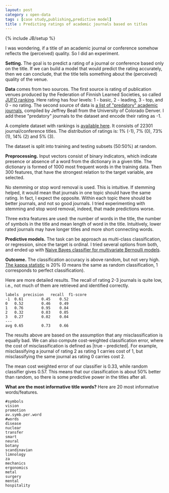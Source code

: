 ```yaml
---
layout: post
category : open-data
tags : [case study,publishing,predictive model]
title : Predicting ratings of academic journals based on titles
---
```

{% include JB/setup %}

I was wondering, if a title of an academic journal or conference somehow reflects the (perceived) quality. So I did an experiment. 

**Setting.** The goal is to predict a rating of a journal or conference based only on the title. If we can build a model that would predict the rating accurately, then we can conclude, that the title tells something about the (perceived) quality of the venue. 

**Data** comes from two sources. The first source is rating of publication venues produced by the Federation of Finnish Learned Societies, so called [JUFO ranking](http://www.tsv.fi/julkaisufoorumi/english.html). Here rating has four levels: 1 - basic, 2 - leading, 3 - top, and 0 - no rating. The second source of data is [a list of "predatory" academic journals](http://scholarlyoa.com/individual-journals/), compiled by Jeffrey Beall from the University of Colorado Denver. I add these "predatory" journals to the dataset and encode their rating as -1. 

A complete dataset with rankings is [available here](https://github.com/zliobaite/predictJUFO/blob/master/JUFOdataset.csv). It consists of 22301 journal/conference titles. The distribution of ratings is: 1% (-1), 7% (0), 73% (1), 14% (2) and 5% (3).

The dataset is split into training and testing subsets (50:50%) at random.

**Preprocessing.** Input vectors consist of binary indicators, which indicate presence or absence of a word from the dictionary in a given title. The dictionary is formed of 1000 most frequent words in the training data. Then 300 features, that have the strongest relation to the target variable, are selected. 

No stemming or stop word removal is used. This is intuitive. If stemming helped, it would mean that journals in one topic should have the same rating.  In fact, I expect the opposite. Within each topic there should be better journals, and not so good journals. I tried experimenting with stemming and stop word removal, indeed, that made predictions worse. 

Three extra features are used: the number of words in the title, the number of symbols in the title and mean length of word in the title. Intuitively, lower rated journals may have longer titles and more short connecting words.

**Predictive models.** The task can be approach as multi-class classification, or regression, since the target is ordinal. I tried several options from both, and ended up with [Naive Bayes classifier for multivariate Bernoulli models](http://scikit-learn.org/stable/modules/generated/sklearn.naive_bayes.BernoulliNB.html). 

**Outcome.** The classification accuracy is above random, but not very high. [The kappa statistic](http://en.wikipedia.org/wiki/Cohen's_kappa) is 20% (0 means the same as random classification, 1 corresponds to perfect classification). 

Here are more detailed results. The recall of rating 2-3 journals is quite low, i.e., not much of them are retrieved and identified correctly. 
	
	labels	precision	recall	f1-score
	-1	0.61		0.45	0.52
	0	0.52		0.46	0.49
	1	0.76		0.95	0.84
	2	0.32		0.03	0.05
	3	0.27		0.02	0.04
	---
	avg	0.65		0.73	0.66

The results above are based on the assumption that any misclassification is equally bad. We can also compute cost-weighted classification error, where the cost of misclassification is defined as \|true - predicted\|. For example, misclassifying a journal of rating 2 as rating 1 carries cost of 1, but misclassifying the same journal as rating 0 carries cost 2. 

The mean cost weighted error of our classifier is 0.33, while random classifier gives 0.57. This means that our classification is about 50% better than random, so there is some predictive power in the titles after all. 

**What are the most informative title words?** Here are 20 most informative words/features.

	#symbols
	vision
	promotion
	av.symb.per.word
	#words
	disease
	nuclear
	transfer
	smart
	neural
	botany
	scandinavian
	limnology
	za
	mechanics
	ergonomics
	metal
	surgery
	mental
	hospitality